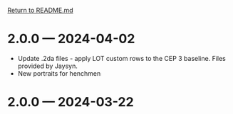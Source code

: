 [Return to README.md](README.md)

# 2.0.0 &mdash; 2024-04-02
* Update .2da files - apply LOT custom rows to the CEP 3 baseline.   Files provided by Jaysyn.
* New portraits for henchmen

# 2.0.0 &mdash; 2024-03-22
